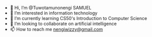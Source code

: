 - 👋 Hi, I’m @Tuwotamunonengi SAMUEL
- 👀 I’m interested in information technology
- 🌱 I’m currently learning CS50's Introduction to Computer Science
- 💞️ I’m looking to collaborate on artificial intelligence
- 📫 How to reach me nengiwizzy@gmail.com

<!---
nengiwizzy/nengiwizzy is a ✨ special ✨ repository because its `README.md` (this file) appears on your GitHub profile.
You can click the Preview link to take a look at your changes.
--->
